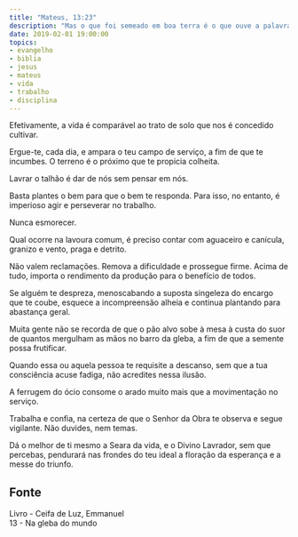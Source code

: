 ```yaml
---
title: "Mateus, 13:23"
description: "Mas o que foi semeado em boa terra é o que ouve a palavra e a compreende. Este frutifica e produz a cem, a sessenta e a trinta por um. - Jesus"
date: 2019-02-01 19:00:00
topics: 
- evangelho
- biblia
- jesus
- mateus
- vida
- trabalho
- disciplina
---
```


Efetivamente, a vida é comparável ao trato de solo que nos é concedido cultivar.

Ergue-te, cada dia, e ampara o teu campo de serviço, a fim de que te incumbes. O terreno é
o próximo que te propicia colheita.

Lavrar o talhão é dar de nós sem pensar em nós.

Basta plantes o bem para que o bem te responda. Para isso, no entanto, é imperioso agir e
perseverar no trabalho.

Nunca esmorecer.

Qual ocorre na lavoura comum, é preciso contar com aguaceiro e canícula, granizo e vento,
praga e detrito.

Não valem reclamações. Remova a dificuldade e prossegue firme.
Acima de tudo, importa o rendimento da produção para o benefício de todos.

Se alguém te despreza, menoscabando a suposta singeleza do encargo que te coube,
esquece a incompreensão alheia e continua plantando para abastança geral.

Muita gente não se recorda de que o pão alvo sobe à mesa à custa do suor de quantos
mergulham as mãos no barro da gleba, a fim de que a semente possa frutificar.

Quando essa ou aquela pessoa te requisite a descanso, sem que a tua consciência acuse
fadiga, não acredites nessa ilusão.

A ferrugem do ócio consome o arado muito mais que a movimentação no serviço.

Trabalha e confia, na certeza de que o Senhor da Obra te observa e segue vigilante.
Não duvides, nem temas.

Dá o melhor de ti mesmo a Seara da vida, e o Divino Lavrador, sem que percebas,
pendurará nas frondes do teu ideal a floração da esperança e a messe do triunfo.


## Fonte
Livro - Ceifa de Luz, Emmanuel  
13 - Na gleba do mundo
